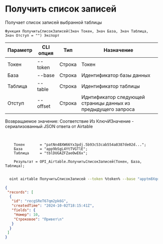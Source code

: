 ﻿---
sidebar_position: 1
---

# Получить список записей
 Получает список записей выбранной таблицы



`Функция ПолучитьСписокЗаписей(Знач Токен, Знач База, Знач Таблица, Знач Отступ = "") Экспорт`

  | Параметр | CLI опция | Тип | Назначение |
  |-|-|-|-|
  | Токен | --token | Строка | Токен |
  | База | --base | Строка | Идентификатор базы данных |
  | Таблица | --table | Строка | Идентификатор таблицы |
  | Отступ | --offset | Строка | Иднтификатор следующей страницы данных из предыдущего запроса |

  
  Возвращаемое значение:   Соответствие Из КлючИЗначение - сериализованный JSON ответа от Airtable

<br/>




```bsl title="Пример кода"
    Токен       = "patNn4BXW66Yx3pdj.5b93c53cab554a8387de02d...";
    База        = "app9bSgL4YtTVGTlE";
    Таблица     = "tblDUGAZFZaeOwE6x";

    Результат = OPI_Airtable.ПолучитьСписокЗаписей(Токен, База, Таблица);
```



```sh title="Пример команды CLI"
    
  oint airtable ПолучитьСписокЗаписей --token %token% --base "apptm8Xqo7TwMaipQ" --table "tbl9G4jVoTJpxYwSY" --offset %offset%

```

```json title="Результат"
{
 "records": [
  {
   "id": "recgSReT67qm2pk6G",
   "createdTime": "2024-10-02T18:15:41Z",
   "fields": {
    "Номер": 10,
    "Строковое": "Привет\n"
   }
  }
 ]
}
```

